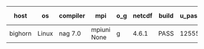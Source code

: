 

| host     | os       | compiler                              | mpi                      | o_g        | netcdf        | build       | u_pass          | u_fail          | s_pass            | s_fail            | e_pass             | e_fail             | nuopc_pass       | nuopc_fail       | artifacts link          |
|----------|----------|---------------------------------------|--------------------------|------------|---------------|-------------|-----------------|-----------------|-------------------|-------------------|--------------------|--------------------|------------------|------------------|-------------------------|
| bighorn | Linux | nag 7.0 | mpiuni None  | g | 4.6.1  | PASS | 12555 | 0 | 9 | 0 | None | None | None | None | <a href="https://github.com/esmf-org/esmf-test-artifacts/tree/71ce9b1e201a3bcd054ee04c7a5d6509ac005009/feature_internal-state-cleanup/nag/7.0/g/mpiuni/None" target="_blank">71ce9b1</a> | 
